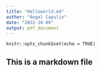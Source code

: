 ```yaml
---
title: "Helloworld.md"
author: "Ángel Capulín"
date: "2022-10-09"
output: pdf_document
---
```


```{r setup, include=FALSE}
knitr::opts_chunk$set(echo = TRUE)
```

## This is a markdown file


